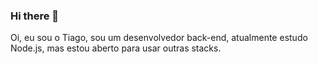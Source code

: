 ### Hi there 👋

Oi, eu sou o Tiago, sou um desenvolvedor back-end, atualmente estudo Node.js, mas estou aberto para usar outras stacks.
